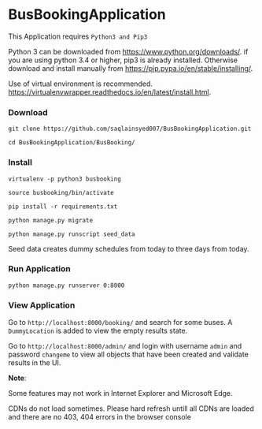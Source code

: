 # BusBookingApplication


This Application requires `Python3 and Pip3`


Python 3 can be downloaded from https://www.python.org/downloads/. if you are using python 3.4 or higher, pip3 is already installed. Otherwise download and install manually from https://pip.pypa.io/en/stable/installing/.


Use of virtual environment is recommended. https://virtualenvwrapper.readthedocs.io/en/latest/install.html.


### Download
```
git clone https://github.com/saqlainsyed007/BusBookingApplication.git

cd BusBookingApplication/BusBooking/
```

### Install
```
virtualenv -p python3 busbooking

source busbooking/bin/activate

pip install -r requirements.txt

python manage.py migrate

python manage.py runscript seed_data
```

Seed data creates dummy schedules from today to three days from today.


### Run Application
```
python manage.py runserver 0:8000
```

### View Application
Go to `http://localhost:8000/booking/` and search for some buses. A `DummyLocation` is added to view the empty results state.


Go to `http://localhost:8000/admin/` and login with username `admin` and password `changeme` to view all objects that have been created and validate results in the UI.


**Note**: 


Some features may not work in Internet Explorer and Microsoft Edge.

CDNs do not load sometimes. Please hard refresh untill all CDNs are loaded and there are no 403, 404 errors in the browser console
